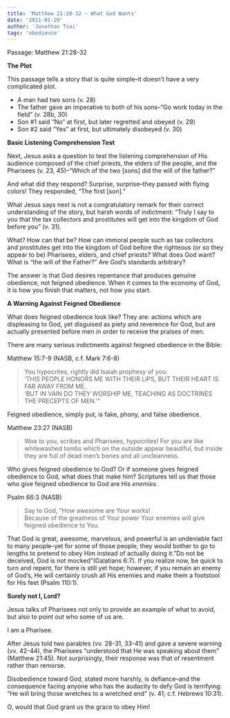 ```yaml
---
title: 'Matthew 21:28-32 – What God Wants'
date: '2011-01-20'
author: 'Jonathan Tsai'
tags: 'obedience'
---
```

Passage: Matthew 21:28-32

**The Plot**

This passage tells a story that is quite simple–it doesn’t have a very complicated plot.

- A man had two sons (v. 28)
- The father gave an imperative to both of his sons–“Go work today in the field” (v. 28b, 30)
- Son #1 said “No” at first, but later regretted and obeyed (v. 29)
- Son #2 said “Yes” at first, but ultimately disobeyed (v. 30)

**Basic Listening Comprehension Test**

Next, Jesus asks a question to test the listening comprehension of His audience composed of the chief priests, the elders of the people, and the Pharisees (v. 23, 45)–“Which of the two [sons] did the will of the father?”

And what did they respond? Surprise, surprise–they passed with flying colors! They responded, “The first [son].”

What Jesus says next is not a congratulatory remark for their correct understanding of the story, but harsh words of indictment: “Truly I say to you that the tax collectors and prostitutes will get into the kingdom of God before you” (v. 31).

What? How can that be? How can immoral people such as tax collectors and prostitutes get into the kingdom of God before the righteous (or so they appear to be) Pharisees, elders, and chief priests? What does God want? What is “the will of the Father?” Are God’s standards arbitrary?

The answer is that God desires repentance that produces genuine obedience, not feigned obedience. When it comes to the economy of God, it is how you finish that matters, not how you start.

**A Warning Against Feigned Obedience**

What does feigned obedience look like? They are: actions which are displeasing to God, yet disguised as piety and reverence for God, but are actually presented before men in order to receive the praises of men.

There are many serious indictments against feigned obedience in the Bible:

Matthew 15:7-9 (NASB, c.f. Mark 7:6-8)

> You hypocrites, rightly did Isaiah prophesy of you:  
> ‘THIS PEOPLE HONORS ME WITH THEIR LIPS, BUT THEIR HEART IS FAR AWAY FROM ME.  
> ‘BUT IN VAIN DO THEY WORSHIP ME, TEACHING AS DOCTRINES THE PRECEPTS OF MEN.'”

Feigned obedience, simply put, is fake, phony, and false obedience.

Matthew 23:27 (NASB)

> Woe to you, scribes and Pharisees, hypocrites! For you are like whitewashed tombs which on the outside appear beautiful, but inside they are full of dead men’s bones and all uncleanness.

Who gives feigned obedience to God? Or if someone gives feigned obedience to God, what does that make him? Scriptures tell us that those who give feigned obedience to God are His _enemies_.

Psalm 66:3 (NASB)
> Say to God, “How awesome are Your works!  
> Because of the greatness of Your power Your enemies will give feigned obedience to You.

That God is great, awesome, marvelous, and powerful is an undeniable fact to many people–yet for some of those people, they would bother to go to lengths to pretend to obey Him instead of actually doing it.”Do not be deceived, God is not mocked”(Galatians 6:7). If you realize now, be quick to turn and repent, for there is still yet hope; however, if you remain an enemy of God’s, He will certainly crush all His enemies and make them a footstool for His feet (Psalm 110:1).

**Surely not I, Lord?**

Jesus talks of Pharisees not only to provide an example of what to avoid, but also to point out who some of us are.

I am a Pharisee.

After Jesus told two parables (vv. 28-31, 33-41) and gave a severe warning (vv. 42-44), the Pharisees “understood that He was speaking about them” (Matthew 21:45). Not surprisingly, their response was that of resentment rather than remorse.

Disobedience toward God, stated more harshly, is defiance–and the consequence facing anyone who has the audacity to defy God is terrifying: “He will bring those wretches to a wretched end” (v. 41; c.f. Hebrews 10:31).

O, would that God grant us the grace to obey Him!
